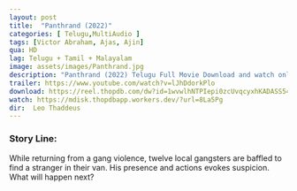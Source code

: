 ```yaml
---
layout: post
title:  "Panthrand (2022)"
categories: [ Telugu,MultiAudio ]
tags: [Victor Abraham, Ajas, Ajin]
qua: HD
lag: Telugu + Tamil + Malayalam
image: assets/images/Panthrand.jpg
description: "Panthrand (2022) Telugu Full Movie Download and watch online 720p low file size 500 mb."
trailer: https://www.youtube.com/watch?v=lJhDdorkPlo
download: https://reel.thopdb.com/dw?id=1wvwlhNTPIepi0zcUvqcyxhKADASS54-7
watch: https://mdisk.thopdbapp.workers.dev/?url=8La5Pg
dir:  Leo Thaddeus
---
```


### Story Line:
While returning from a gang violence, twelve local gangsters are baffled to find a stranger in their van. His presence and actions evokes suspicion. What will happen next?
